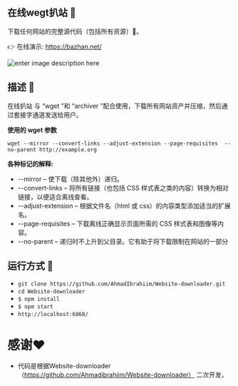 ## 在线wegt扒站 💾
下载任何网站的完整源代码（包括所有资源）🔨。

👉 在线演示: https://bazhan.net/

![enter image description here](https://github.com/AhmadIbrahiim/Website-downloader/blob/master/public/Record.gif?raw=true)
<div align=“center”>

</div>

## 描述 📒
 在线扒站 与 “wget ”和 “archiver ”配合使用，下载所有网站资产并压缩，然后通过套接字通道发送给用户。
 
 **使用的 wget 参数**
 
 `wget --mirror --convert-links --adjust-extension --page-requisites 
--no-parent http://example.org`

 **各种标记的解释:**

 - --mirror – 使下载（除其他外）递归。
- --convert-links – 将所有链接（也包括 CSS 样式表之类的内容）转换为相对链接，以便适合离线查看。
- --adjust-extension – 根据文件名（html 或 css）的内容类型添加适当的扩展名。
- --page-requisites – 下载离线正确显示页面所需的 CSS 样式表和图像等内容。
- --no-parent – 递归时不上升到父目录。它有助于将下载限制在网站的一部分


## 运行方式 🤔

- `git clone https://github.com/AhmadIbrahiim/Website-downloader.git`
- `cd Website-downloader`
- `$ npm install`
- `$ npm start`
- `http://localhost:6868/`



# 感谢❤️
 - 代码是根据Website-downloader（https://github.com/Ahmadibrahiim/Website-downloader）    二次开发，
